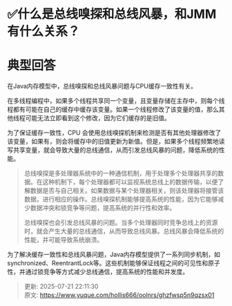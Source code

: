 # ✅什么是总线嗅探和总线风暴，和JMM有什么关系？

# 典型回答


在Java内存模型中，总线嗅探和总线风暴问题与CPU缓存一致性有关。



在多线程编程中，如果多个线程共享同一个变量，且变量存储在主存中，则每个线程都有可能在自己的缓存中缓存该变量。如果一个线程修改了该变量的值，那么其他线程可能无法立即看到这个修改，因为它们缓存的是旧值。



为了保证缓存一致性，CPU 会使用总线嗅探机制来检测是否有其他处理器修改了该变量，如果有，则会将缓存中的旧值更新为新值。但是，如果多个线程频繁地读写共享变量，就会导致大量的总线通信，从而引发总线风暴的问题，降低系统的性能。



> 总线嗅探是多处理器系统中的一种通信机制，用于处理多个处理器共享的数据。在这种机制下，每个处理器都可以监视系统总线上的数据传输，以便了解数据是否与自己相关。如果数据与某个处理器相关，则该处理器将接管该数据，进行相应的操作。总线嗅探机制能够提高系统的性能，因为它能够减少数据冲突和锁竞争等问题，提高系统的并行性和效率。
>
> 总线嗅探也会引发总线风暴的问题。当多个处理器同时竞争总线上的资源时，就会产生大量的总线通信，从而导致总线风暴。总线风暴会降低系统的性能，并可能导致系统崩溃。
>



为了解决缓存一致性和总线风暴问题，Java内存模型提供了一系列同步机制，如synchronized、ReentrantLock等。这些机制能够保证线程之间的可见性和原子性，并通过锁竞争等方式减少总线通信，提高系统的性能和并发度。



> 更新: 2025-07-21 22:11:30  
> 原文: <https://www.yuque.com/hollis666/oolnrs/ghzfwsp5n9qzsx01>
